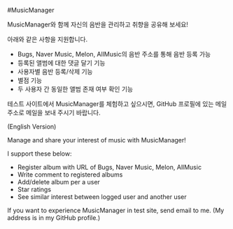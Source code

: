 #MusicManager

MusicManager와 함께 자신의 음반을 관리하고 취향을 공유해 보세요!

아래와 같은 사항을 지원합니다.

* Bugs, Naver Music, Melon, AllMusic의 음반 주소를 통해 음반 등록 가능
* 등록된 앨범에 대한 댓글 달기 기능
* 사용자별 음반 등록/삭제 기능
* 별점 기능
* 두 사용자 간 동일한 앨범 존재 여부 확인 기능

테스트 사이트에서 MusicManager를 체험하고 싶으시면, GitHub 프로필에 있는 메일 주소로 메일을 보내 주시기 바랍니다.

(English Version)

Manage and share your interest of music with MusicManager!

I support these below:

* Register album with URL of Bugs, Naver Music, Melon, AllMusic
* Write comment to registered albums
* Add/delete album per a user
* Star ratings
* See similar interest between logged user and another user

If you want to experience MusicManager in test site, send email to me. (My address is in my GitHub profile.)